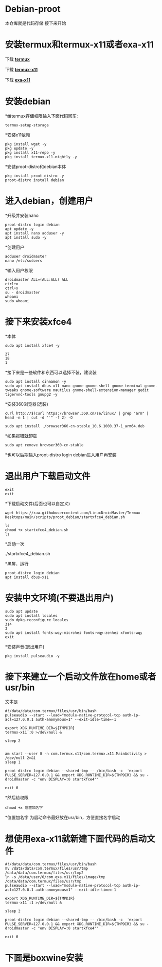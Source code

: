 # Debian-proot
本仓库就是代码存储
接下来开始
# 安装termux和termux-x11或者exa-x11
下载 [**termux**](https://github.com/afeimod/Debian-proot/releases/download/termux/Termux_0.118.0+843d88c.apk) 

下载 [**termux-x11**](https://github.com/afeimod/Debian-proot/releases/download/termux/Termux_X11_1.03.00.apk) 

下载 [**exa-x11**](https://github.com/afeimod/Debian-proot/releases/download/termux/Exa.x11_.apk) 


# 安装debian
*给termux存储权限输入下面代码回车:

    termux-setup-storage
    
*安装x11依赖

    pkg install wget -y
    pkg update -y
    pkg install x11-repo -y
    pkg install termux-x11-nightly -y
    
*安装proot-distro和debian本体

    pkg install proot-distro -y
    proot-distro install debian  
    
# 进入debian，创建用户
*升级并安装nano

    proot-distro login debian
    apt update -y
    apt install nano adduser -y
    apt install sudo -y
    
*创建用户

    adduser droidmaster
    nano /etc/sudoers

*输入用户权限

    droidmaster ALL=(ALL:ALL) ALL
    ctrl+o 
    ctrl+x
    su - droidmaster
    whoami
    sudo whoami
    
# 接下来安装xfce4
*本体

    sudo apt install xfce4 -y
    
    27
    18
    1
    
*接下来是一些软件和东西可以选择不装，建议装

    sudo apt install cinnamon -y
    sudo apt install dbus-x11 nano gnome gnome-shell gnome-terminal gnome-tweaks gnome-software nautilus gnome-shell-extension-manager gedit tigervnc-tools gnupg2 -y
    
*安装360浏览器(选装)
   
    curl http://$(curl https://browser.360.cn/se/linux/ | grep "arm" | head -n 1 | cut -d "'" -f 2) -O

    sudo apt install ./browser360-cn-stable_10.6.1000.37-1_arm64.deb
    
*如果报错就卸载
   
    sudo apt remove browser360-cn-stable
    
*也可以后期输入proot-distro login debian进入用户再安装

# 退出用户下载启动文件

    exit
    exit
    
*下载启动文件(后面也可以自定义)

    wget https://raw.githubusercontent.com/LinuxDroidMaster/Termux-Desktops/main/scripts/proot_debian/startxfce4_debian.sh

    ls
    chmod +x startxfce4_debian.sh
    ls
    
*启动一次

   ./startxfce4_debian.sh
 
*黑屏，运行

    proot-distro login debian
    apt install dbus-x11
    
# 安装中文环境(不要退出用户)

    sudo apt update
    sudo apt install locales
    sudo dpkg-reconfigure locales
    314
    3
    sudo apt install fonts-wqy-microhei fonts-wqy-zenhei xfonts-wqy
    exit

*安装声音(退出用户)

    pkg install pulseaudio -y
    
# 接下来建立一个启动文件放在home或者usr/bin
文本是

    #!/data/data/com.termux/files/usr/bin/bash
    pulseaudio --start --load="module-native-protocol-tcp auth-ip-acl=127.0.0.1 auth-anonymous=1" --exit-idle-time=-1

    export XDG_RUNTIME_DIR=${TMPDIR}
    termux-x11 :0 >/dev/null &

    sleep 2


    am start --user 0 -n com.termux.x11/com.termux.x11.MainActivity > /dev/null 2>&1
    sleep 1

    proot-distro login debian --shared-tmp -- /bin/bash -c  'export PULSE_SERVER=127.0.0.1 && export XDG_RUNTIME_DIR=${TMPDIR} && su - droidmaster -c "env DISPLAY=:0 startxfce4"'

    exit 0

*然后给权限

    chmod +x 位置加名字

*位置加名字 为启动命令最好放在usr/bin，方便直接名字启动

# 想使用exa-x11就新建下面代码的启动文件

    #!/data/data/com.termux/files/usr/bin/bash
    mv /data/data/com.termux/files/usr/tmp /data/data/com.termux/files/usr/tmp2
    ln -s /data/user/0/com.exa.x11/files/image/tmp /data/data/com.termux/files/usr/tmp
    pulseaudio --start --load="module-native-protocol-tcp auth-ip-acl=127.0.0.1 auth-anonymous=1" --exit-idle-time=-1

    export XDG_RUNTIME_DIR=${TMPDIR}
    termux-x11 :1 >/dev/null &

    sleep 2

    proot-distro login debian --shared-tmp -- /bin/bash -c  'export PULSE_SERVER=127.0.0.1 && export XDG_RUNTIME_DIR=${TMPDIR} && su - droidmaster -c "env DISPLAY=:0 startxfce4"'

    exit 0
    
# 下面是boxwine安装
